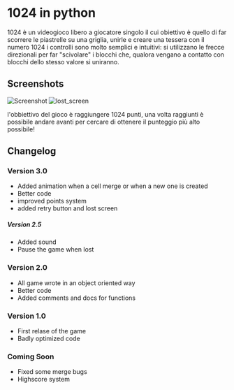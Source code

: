 # 1024 in python
1024 è un videogioco libero a giocatore singolo il cui obiettivo è quello di far scorrere le piastrelle su una griglia, unirle e creare una tessera con il numero 1024
i controlli sono molto semplici e intuitivi: si utilizzano le frecce direzionali per far "scivolare" i blocchi che, qualora vengano a contatto con blocchi dello stesso valore si uniranno.

## Screenshots

![Screenshot](https://user-images.githubusercontent.com/59318963/71765966-d47ec180-2efa-11ea-8bf8-bc92fb657d95.png) 
![lost_screen](https://user-images.githubusercontent.com/59318963/71818717-05d9c780-308a-11ea-834d-f6865bb3c4ba.PNG)

l'obbiettivo del gioco è raggiungere 1024 punti, una volta raggiunti è possibile andare avanti per cercare di ottenere il punteggio più alto possibile!

## Changelog

### **Version 3.0**
- Added animation when a cell merge or when a new one is created
- Better code
- improved points system
- added retry button and lost screen
##### **Version 2.5**
- Added sound
- Pause the game when lost
### **Version 2.0**
- All game wrote in an object oriented way
- Better code
- Added comments and docs for functions

### **Version 1.0**
- First relase of the game
- Badly optimized code

### **Coming Soon**
- Fixed some merge bugs
- Highscore system
